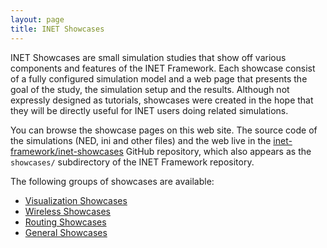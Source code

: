 ```yaml
---
layout: page
title: INET Showcases
---
```


INET Showcases are small simulation studies that show off various components
and features of the INET Framework. Each showcase consist of a fully
configured simulation model and a web page that presents the goal of the study,
the simulation setup and the results. Although not expressly designed as tutorials,
showcases were created in the hope that they will be directly useful for
INET users doing related simulations.

You can browse the showcase pages on this web site. The source code of
the simulations (NED, ini and other files) and the web live in the
[inet-framework/inet-showcases](https://github.com/inet-framework/inet-showcases)
GitHub repository, which also appears as the `showcases/` subdirectory
of the INET Framework repository.

The following groups of showcases are available:

* [Visualization Showcases](visualizer)
* [Wireless Showcases](wireless)
* [Routing Showcases](routing)
* [General Showcases](general)
